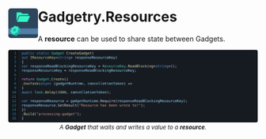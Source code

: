 <h1>
<img src="https://raw.githubusercontent.com/Fydar/Gadgetry/main/src/Gadgetry.Resources/icon.png" width="60" height="60" align="left" />
Gadgetry.Resources
</h1>

A **resource** can be used to share state between Gadgets.

<p align="center">
  <img src="https://raw.githubusercontent.com/Fydar/Gadgetry/main/img/resources.svg" alt="A ."/>
  <sup><i>A <b>Gadget</b> that waits and writes a value to a <b>resource</b>.</i></sup>
</p>
